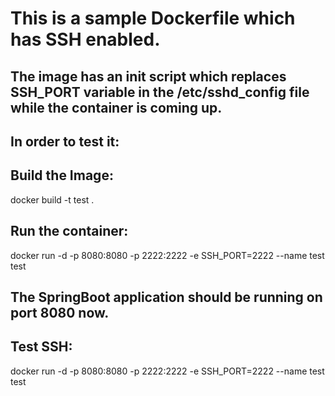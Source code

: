# This is a sample Dockerfile which has SSH enabled. 
## The image has an init script which replaces SSH_PORT variable in the /etc/sshd_config file while the container is coming up. 
## In order to test it: 

## Build the Image: 
docker build -t test . 

## Run the container: 
docker run -d -p 8080:8080 -p 2222:2222 -e SSH_PORT=2222 --name test test

## The SpringBoot application should be running on port 8080 now. 

## Test SSH: 
docker run -d -p 8080:8080 -p 2222:2222 -e SSH_PORT=2222 --name test test